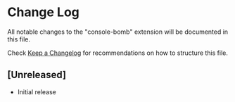 # Change Log

All notable changes to the "console-bomb" extension will be documented in this file.

Check [Keep a Changelog](http://keepachangelog.com/) for recommendations on how to structure this file.

## [Unreleased]

- Initial release